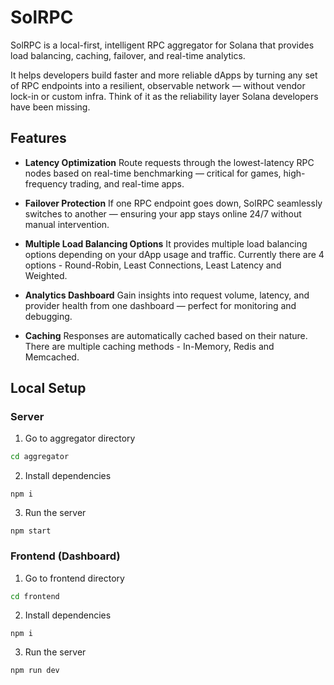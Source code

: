 # SolRPC

SolRPC is a local-first, intelligent RPC aggregator for Solana that provides load balancing, caching, failover, and real-time analytics.

It helps developers build faster and more reliable dApps by turning any set of RPC endpoints into a resilient, observable network — without vendor lock-in or custom infra. Think of it as the reliability layer Solana developers have been missing.

## Features

- **Latency Optimization**
  Route requests through the lowest-latency RPC nodes based on real-time benchmarking — critical for games, high-frequency trading, and real-time apps.

- **Failover Protection**
  If one RPC endpoint goes down, SolRPC seamlessly switches to another — ensuring your app stays online 24/7 without manual intervention.

- **Multiple Load Balancing Options**
  It provides multiple load balancing options depending on your dApp usage and traffic. Currently there are 4 options - Round-Robin, Least Connections, Least Latency and Weighted.

- **Analytics Dashboard**
  Gain insights into request volume, latency, and provider health from one dashboard — perfect for monitoring and debugging.

- **Caching**
  Responses are automatically cached based on their nature. There are multiple caching methods - In-Memory, Redis and Memcached.

## Local Setup

### Server

1. Go to aggregator directory

```bash
cd aggregator
```

2. Install dependencies

```
npm i
```

3. Run the server

```
npm start
```

### Frontend (Dashboard)

1. Go to frontend directory

```bash
cd frontend
```

2. Install dependencies

```
npm i
```

3. Run the server

```
npm run dev
```
